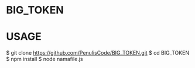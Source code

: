 # BIG_TOKEN

# USAGE

$ git clone https://github.com/PenulisCode/BIG_TOKEN.git
$ cd BIG_TOKEN
$ npm install
$ node namafile.js
